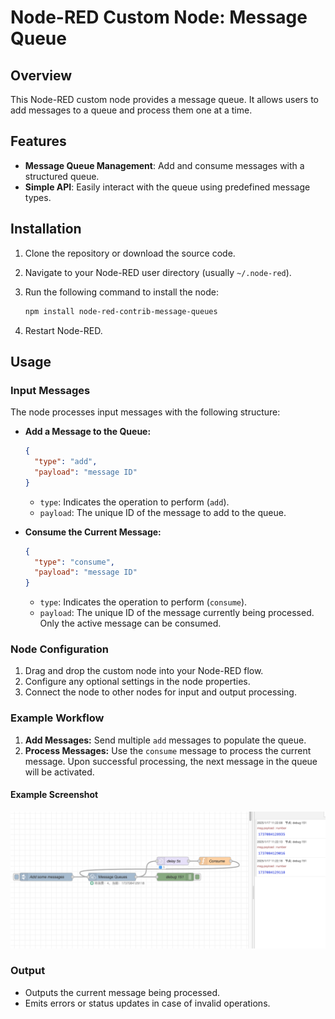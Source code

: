 # Node-RED Custom Node: Message Queue

## Overview
This Node-RED custom node provides a message queue. It allows users to add messages to a queue and process them one at a time.

## Features
- **Message Queue Management**: Add and consume messages with a structured queue.
- **Simple API**: Easily interact with the queue using predefined message types.

## Installation

1. Clone the repository or download the source code.
2. Navigate to your Node-RED user directory (usually `~/.node-red`).
3. Run the following command to install the node:

   ```bash
   npm install node-red-contrib-message-queues
   ```
4. Restart Node-RED.

## Usage

### Input Messages
The node processes input messages with the following structure:

- **Add a Message to the Queue:**
  ```json
  {
    "type": "add",
    "payload": "message ID"
  }
  ```
  - `type`: Indicates the operation to perform (`add`).
  - `payload`: The unique ID of the message to add to the queue.

- **Consume the Current Message:**
  ```json
  {
    "type": "consume",
    "payload": "message ID"
  }
  ```
  - `type`: Indicates the operation to perform (`consume`).
  - `payload`: The unique ID of the message currently being processed. Only the active message can be consumed.

### Node Configuration
1. Drag and drop the custom node into your Node-RED flow.
2. Configure any optional settings in the node properties.
3. Connect the node to other nodes for input and output processing.

### Example Workflow
1. **Add Messages:** Send multiple `add` messages to populate the queue.
2. **Process Messages:** Use the `consume` message to process the current message. Upon successful processing, the next message in the queue will be activated.

#### Example Screenshot
![Example Workflow](shots/shot1.png)

### Output
- Outputs the current message being processed.
- Emits errors or status updates in case of invalid operations.
